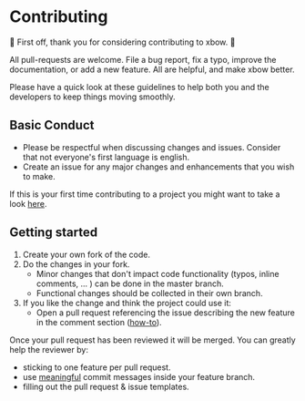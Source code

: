 # Contributing

:balloon: First off, thank you for considering contributing to xbow. :balloon: 

All pull-requests are welcome. File a bug report, fix a typo, improve the documentation, or add a new feature. All are helpful, and make xbow better.

Please have a quick look at these guidelines to help both you and the developers to keep things moving smoothly.

## Basic Conduct

*   Please be respectful when discussing changes and issues. Consider that not everyone's first language is english.
*   Create an issue for any major changes and enhancements that you wish to make.

If this is your first time contributing to a project you might want to take a look [here](https://egghead.io/courses/how-to-contribute-to-an-open-source-project-on-github).


## Getting started
1.  Create your own fork of the code.
2.  Do the changes in your fork.
    *   Minor changes that don't impact code functionality (typos, inline comments, ... ) can be done in the master branch.
    *   Functional changes should be collected in their own branch.
3.  If you like the change and think the project could use it:
    *   Open a pull request referencing the issue describing the new feature in the comment section \([how-to](https://github.com/blog/1506-closing-issues-via-pull-requests)\).  

Once your pull request has been reviewed it will be merged. You can greatly help the reviewer by:
*   sticking to one feature per pull request.
*   use [meaningful](https://chris.beams.io/posts/git-commit/) commit messages inside your feature branch.
*   filling out the pull request & issue templates.
